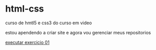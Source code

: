 # html-css
 curso de hmtl5 e css3 do curso em video

estou apendendo a criar site e agora vou gerenciar meus repositorios

<a href="exercicios/ex001/index.html">executar exercicio 01</a>